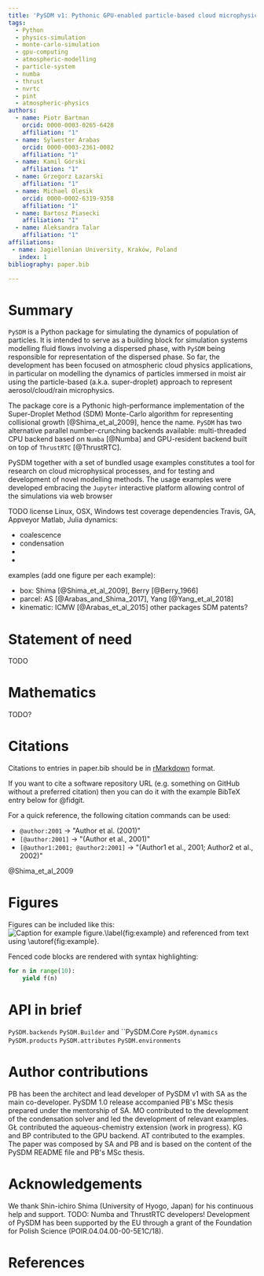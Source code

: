 ```yaml
---
title: 'PySDM v1: Pythonic GPU-enabled particle-based cloud microphysics package'
tags:
  - Python
  - physics-simulation 
  - monte-carlo-simulation 
  - gpu-computing 
  - atmospheric-modelling 
  - particle-system 
  - numba 
  - thrust 
  - nvrtc 
  - pint 
  - atmospheric-physics
authors:
  - name: Piotr Bartman
    orcid: 0000-0003-0265-6428
    affiliation: "1"
  - name: Sylwester Arabas
    orcid: 0000-0003-2361-0082
    affiliation: "1"
  - name: Kamil Górski
    affiliation: "1"
  - name: Grzegorz Łazarski
    affiliation: "1"
  - name: Michael Olesik
    orcid: 0000-0002-6319-9358
    affiliation: "1"
  - name: Bartosz Piasecki
    affiliation: "1"
  - name: Aleksandra Talar
    affiliation: "1"
affiliations:
 - name: Jagiellonian University, Kraków, Poland
   index: 1
bibliography: paper.bib

---
```


# Summary

`PySDM` is a Python package for simulating the dynamics of population of particles. 
It is intended to serve as a building block for simulation systems modelling fluid flows involving a dispersed phase, with `PySDM` being responsible for representation of the dispersed phase. 
So far, the development has been focused on atmospheric cloud physics applications, in particular on modelling the dynamics of particles immersed in moist air using the particle-based (a.k.a. super-droplet) approach to represent aerosol/cloud/rain microphysics. 

The package core is a Pythonic high-performance implementation of the Super-Droplet Method (SDM) Monte-Carlo algorithm for representing collisional growth [@Shima_et_al_2009], hence the name. 
`PySDM` has two alternative parallel number-crunching backends available: multi-threaded CPU backend based on `Numba` [@Numba] and GPU-resident backend built on top of `ThrustRTC` [@ThrustRTC].

PySDM together with a set of bundled usage examples constitutes a tool for research on cloud microphysical processes, and for testing and development of novel modelling methods.
The usage examples were developed embracing the `Jupyter` interactive platform allowing control of the simulations via web browser


TODO
license
Linux, OSX, Windows
test coverage
dependencies
Travis, GA, Appveyor
Matlab, Julia
dynamics:
  - coalescence
  - condensation
  - 
  - 
examples (add one figure per each example): 
  - box: Shima [@Shima_et_al_2009], Berry [@Berry_1966]
  - parcel: AS [@Arabas_and_Shima_2017], Yang [@Yang_et_al_2018]
  - kinematic: ICMW [@Arabas_et_al_2015]
other packages
SDM patents?

# Statement of need 

TODO

# Mathematics

TODO?

# Citations

Citations to entries in paper.bib should be in
[rMarkdown](http://rmarkdown.rstudio.com/authoring_bibliographies_and_citations.html)
format.

If you want to cite a software repository URL (e.g. something on GitHub without a preferred
citation) then you can do it with the example BibTeX entry below for @fidgit.

For a quick reference, the following citation commands can be used:
- `@author:2001`  ->  "Author et al. (2001)"
- `[@author:2001]` -> "(Author et al., 2001)"
- `[@author1:2001; @author2:2001]` -> "(Author1 et al., 2001; Author2 et al., 2002)"

@Shima_et_al_2009

# Figures

Figures can be included like this:
![Caption for example figure.\label{fig:example}](figure.png)
and referenced from text using \autoref{fig:example}.

Fenced code blocks are rendered with syntax highlighting:
```python
for n in range(10):
    yield f(n)
```	

# API in brief

`PySDM.backends`
`PySDM.Builder` and ``PySDM.Core
`PySDM.dynamics`
`PySDM.products`
`PySDM.attributes`
`PySDM.environments`

# Author contributions

PB has been the architect and lead developer of PySDM v1 with SA as the main co-developer.
PySDM 1.0 release accompanied PB's MSc thesis prepared under the mentorship of SA. 
MO contributed to the development of the condensation solver and led the development of relevant examples.
GŁ contributed the aqueous-chemistry extension (work in progress).
KG and BP contributed to the GPU backend.
AT contributed to the examples.
The paper was composed by SA and PB and is based on the content of the PySDM README file and PB's MSc thesis.

# Acknowledgements
We thank Shin-ichiro Shima (University of Hyogo, Japan) for his continuous help and support.
TODO: Numba and ThrustRTC developers!
Development of PySDM has been supported by the EU through a grant of the Foundation for Polish Science (POIR.04.04.00-00-5E1C/18).

# References
